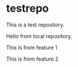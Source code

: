 # testrepo

This is a test repository.

Hello from local repository.

This is from feature 1

This is from feature 2
